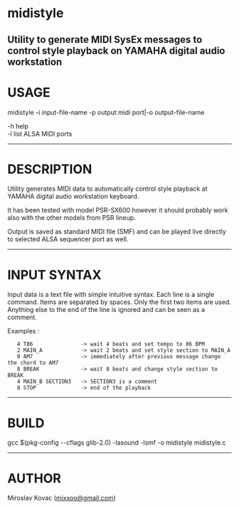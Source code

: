# midistyle
Utility to generate MIDI SysEx messages to control style playback on YAMAHA digital audio workstation
---------------------------------------------
# USAGE
midistyle -i input-file-name -p output midi port|-o output-file-name  

   -h help  
   -l list ALSA MIDI ports  

---------------------------------------------

# DESCRIPTION

Utility generates MIDI data to automatically control style playback at YAMAHA digital audio workstation keyboard.

It has been tested with model PSR-SX600 however it should probably work also with the other models from PSR lineup.

Output is saved as standard MIDI file (SMF) and can be played live directly to selected ALSA sequencer port as well.

---------------------------------------------

# INPUT SYNTAX

Input data is a text file with simple intuitive syntax. Each line is a single command. Items are separated by spaces.
Only the first two items are used. Anything else to the end of the line is ignored and can be seen as a comment.

   Examples :

       4 T86               -> wait 4 beats and set tempo to 86 BPM
       2 MAIN_A            -> wait 2 beats and set style section to MAIN_A
       0 AM7               -> immediately after previous message change the chord to AM7
       8 BREAK             -> wait 8 beats and change style section to BREAK
       4 MAIN_B SECTION3   -> SECTION3 is a comment
       8 STOP              -> end of the playback

---------------------------------------------

# BUILD

gcc $(pkg-config --cflags glib-2.0) -lasound -lsmf -o midistyle midistyle.c

---------------------------------------------

# AUTHOR

Miroslav Kovac (mixxoo@gmail.com)
